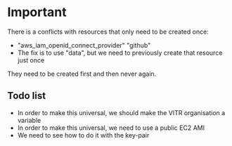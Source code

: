 # Important
There is a conflicts with resources that only need to be created once:
- "aws_iam_openid_connect_provider" "github"
- The fix is to use "data", but we need to previously create that resource just once

They need to be created first and then never again.

## Todo list

- In order to make this universal, we should make the VITR organisation a variable
- In order to make this universal, we need to use a public EC2 AMI
- We need to see how to do it with the key-pair
